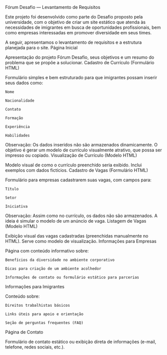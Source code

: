 Fórum Desafio — Levantamento de Requisitos

Este projeto foi desenvolvido como parte do Desafio proposto pela universidade, com o objetivo de criar um site estático que atenda às necessidades de imigrantes em busca de oportunidades profissionais, bem como empresas interessadas em promover diversidade em seus times.

A seguir, apresentamos o levantamento de requisitos e a estrutura planejada para o site.
Página Inicial

Apresentação do projeto Fórum Desafio, seus objetivos e um resumo do problema que se propõe a solucionar.
Cadastro de Currículo (Formulário HTML)

Formulário simples e bem estruturado para que imigrantes possam inserir seus dados como:

    Nome

    Nacionalidade

    Contato

    Formação

    Experiência

    Habilidades

Observação: Os dados inseridos não são armazenados dinamicamente. O objetivo é gerar um modelo de currículo visualmente atrativo, que possa ser impresso ou copiado.
Visualização de Currículo (Modelo HTML)

Modelo visual de como o currículo preenchido seria exibido. Inclui exemplos com dados fictícios.
Cadastro de Vagas (Formulário HTML)

Formulário para empresas cadastrarem suas vagas, com campos para:

    Título

    Setor

    Iniciativa

    

Observação: Assim como no currículo, os dados não são armazenados. A ideia é simular o modelo de um anúncio de vaga.
Listagem de Vagas (Modelo HTML)

Exibição visual das vagas cadastradas (preenchidas manualmente no HTML). Serve como modelo de visualização.
Informações para Empresas

Página com conteúdo informativo sobre:

    Benefícios da diversidade no ambiente corporativo

    Dicas para criação de um ambiente acolhedor

    Informações de contato ou formulário estático para parcerias

Informações para Imigrantes

Conteúdo sobre:

    Direitos trabalhistas básicos

    Links úteis para apoio e orientação

    Seção de perguntas frequentes (FAQ)

Página de Contato

Formulário de contato estático ou exibição direta de informações (e-mail, telefone, redes sociais, etc.).
